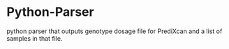 # Python-Parser
python parser that outputs genotype dosage file for PrediXcan and a list of samples in that file. 
